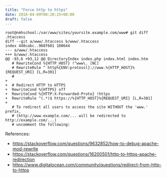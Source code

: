 ```yaml
---
title: "Force http to https"
date: 2018-04-09T00:20:25+08:00
draft: false
---
```


```
root@nmhschool:/var/www/sites/yoursite.example.com/www# git diff .htaccess
diff --git a/www/.htaccess b/www/.htaccess
index 440cabc..968f601 100644
--- a/www/.htaccess
+++ b/www/.htaccess
@@ -93,6 +93,12 @@ DirectoryIndex index.php index.html index.htm
   # RewriteCond %{HTTP_HOST} !^www\. [NC]
   # RewriteRule ^ http%{ENV:protossl}://www.%{HTTP_HOST}%{REQUEST_URI} [L,R=301]
   #
+
+  # Redirect HTTP to HTTPS
+  RewriteCond %{HTTPS} off
+  RewriteCond %{HTTP:X-Forwarded-Proto} !https
+  RewriteRule ^(.*)$ https://%{HTTP_HOST}%{REQUEST_URI} [L,R=301]
+
   # To redirect all users to access the site WITHOUT the 'www.' prefix,
   # (http://www.example.com/... will be redirected to http://example.com/...)
   # uncomment the following:
```
References:

* https://stackoverflow.com/questions/9632852/how-to-debug-apache-mod-rewrite
* https://stackoverflow.com/questions/16200501/http-to-https-apache-redirection
* https://www.digitalocean.com/community/questions/redirect-from-http-to-https
